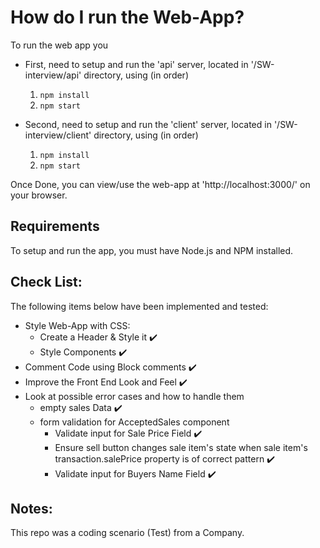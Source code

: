 # How do I run the Web-App?
To run the web app you
- First, need to setup and run the 'api' server, located in '/SW-interview/api' directory, using (in order)
  1. `npm install`
  2. `npm start`

- Second, need to setup and run the 'client' server, located in '/SW-interview/client' directory, using (in order)
  1. `npm install`
  2. `npm start`


Once Done, you can view/use the web-app at 'http://localhost:3000/' on your browser.


## Requirements
To setup and run the app, you must have Node.js and NPM installed.


## Check List:
The following items below have been implemented and tested:
- Style Web-App with CSS:
  - Create a Header & Style it :heavy_check_mark:
  - Style Components :heavy_check_mark:
- Comment Code using Block comments :heavy_check_mark:
- Improve the Front End Look and Feel :heavy_check_mark:
- Look at possible error cases and how to handle them
  - empty sales Data :heavy_check_mark:
  - form validation for AcceptedSales component
    - Validate input for Sale Price Field :heavy_check_mark:
    - Ensure sell button changes sale item's state when sale item's transaction.salePrice property is of correct pattern :heavy_check_mark:
    - Validate input for Buyers Name Field :heavy_check_mark:

## Notes:
This repo was a coding scenario (Test) from a Company.